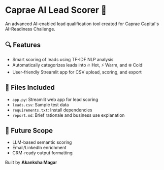 
# Caprae AI Lead Scorer 🚀

An advanced AI-enabled lead qualification tool created for Caprae Capital's AI-Readiness Challenge.

## 🔍 Features
- Smart scoring of leads using TF-IDF NLP analysis
- Automatically categorizes leads into 🔥 Hot, ⚡ Warm, and ❄️ Cold
- User-friendly Streamlit app for CSV upload, scoring, and export

## 📁 Files Included
- `app.py`: Streamlit web app for lead scoring
- `leads.csv`: Sample test data
- `requirements.txt`: Install dependencies
- `report.md`: Brief rationale and business use explanation

## 🧠 Future Scope
- LLM-based semantic scoring
- Email/LinkedIn enrichment
- CRM-ready output formatting

Built by **Akanksha Magar**
